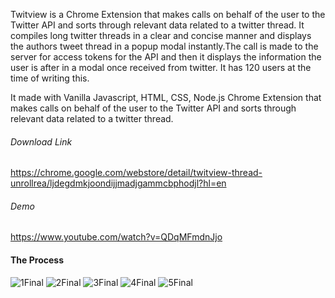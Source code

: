 
Twitview is a Chrome Extension that makes calls on behalf of the user to the Twitter API and sorts through relevant data related to a twitter thread. It compiles long twitter threads in a clear and concise manner and displays the authors tweet thread in a popup modal instantly.The call is made to the server for access tokens for the API and then it displays the information the user is after in a modal once received from twitter. It has 120 users at the time of writing this.

 
It made with Vanilla Javascript, HTML, CSS, Node.js Chrome Extension that makes calls on behalf of the user to the Twitter API and sorts through relevant data related to a twitter thread.
 

 ###### Download Link
 https://chrome.google.com/webstore/detail/twitview-thread-unrollrea/ljdegdmkjoondijjmadjgammcbphodjl?hl=en
 
 ###### Demo
 https://www.youtube.com/watch?v=QDqMFmdnJjo
 



#### The Process
![1Final](https://user-images.githubusercontent.com/60879777/94386772-c610be00-018b-11eb-8351-dff1aaefa639.png)
![2Final](https://user-images.githubusercontent.com/60879777/94386781-ca3cdb80-018b-11eb-8df3-64ebdb1ba39f.png)
![3Final](https://user-images.githubusercontent.com/60879777/94386783-cad57200-018b-11eb-87ba-4d06a7aef427.png)
![4Final](https://user-images.githubusercontent.com/60879777/94386785-cc069f00-018b-11eb-9e4a-2769af3fcdd2.png)
![5Final](https://user-images.githubusercontent.com/60879777/94386786-cc9f3580-018b-11eb-9557-a774db531ca3.png)
